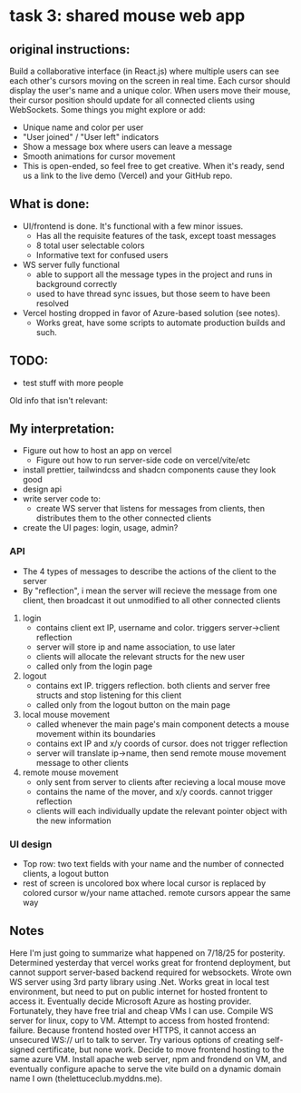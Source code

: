 # task 3: shared mouse web app

## original instructions:
Build a collaborative interface (in React.js) where multiple users can see each other's cursors moving on the screen in real time.
Each cursor should display the user's name and a unique color.
When users move their mouse, their cursor position should update for all connected clients using WebSockets.
Some things you might explore or add:
- Unique name and color per user
- "User joined" / "User left" indicators
- Show a message box where users can leave a message
- Smooth animations for cursor movement
- This is open-ended, so feel free to get creative. When it's ready, send us a link to the live demo (Vercel) and your GitHub repo.

## What is done:
- UI/frontend is done. It's functional with a few minor issues.
	- Has all the requisite features of the task, except toast messages
	- 8 total user selectable colors
	- Informative text for confused users
- WS server fully functional
	- able to support all the message types in the project and runs in background correctly
	- used to have thread sync issues, but those seem to have been resolved
- Vercel hosting dropped in favor of Azure-based solution (see notes).
	- Works great, have some scripts to automate production builds and such.

## TODO:
- test stuff with more people


Old info that isn't relevant:


## My interpretation:
- Figure out how to host an app on vercel
  - Figure out how to run server-side code on vercel/vite/etc
- install prettier, tailwindcss and shadcn components cause they look good
- design api
- write server code to:
  - create WS server that listens for messages from clients, then distributes them to the other connected clients
- create the UI pages: login, usage, admin?


### API
- The 4 types of messages to describe the actions of the client to the server
- By "reflection", i mean the server will recieve the message from one client, then broadcast it out unmodified to all other connected clients
1. login
   - contains client ext IP, username and color. triggers server->client reflection
   - server will store ip and name association, to use later
   - clients will allocate the relevant structs for the new user
   - called only from the login page
2. logout
   - contains ext IP. triggers reflection. both clients and server free structs and stop listening for this client
   - called only from the logout button on the main page
3. local mouse movement
   - called whenever the main page's main component detects a mouse movement within its boundaries
   - contains ext IP and x/y coords of cursor. does not trigger reflection
   - server will translate ip->name, then send remote mouse movement message to other clients
4. remote mouse movement
   - only sent from server to clients after recieving a local mouse move
   - contains the name of the mover, and x/y coords. cannot trigger reflection
   - clients will each individually update the relevant pointer object with the new information


### UI design
- Top row: two text fields with your name and the number of connected clients, a logout button
- rest of screen is uncolored box where local cursor is replaced by colored cursor w/your name attached. remote cursors appear the same way

## Notes
Here I'm just going to summarize what happened on 7/18/25 for posterity.
Determined yesterday that vercel works great for frontend deployment, but cannot support server-based backend required for websockets.
Wrote own WS server using 3rd party library using .Net. Works great in local test environment, but need to put on public internet for hosted frontent to access it.
Eventually decide Microsoft Azure as hosting provider. Fortunately, they have free trial and cheap VMs I can use. Compile WS server for linux, copy to VM.
Attempt to access from hosted frontend: failure. Because frontend hosted over HTTPS, it cannot access an unsecured WS:// url to talk to server.
Try various options of creating self-signed certificate, but none work. Decide to move frontend hosting to the same azure VM.
Install apache web server, npm and frondend on VM, and eventually configure apache to serve the vite build on a dynamic domain name I own (thelettuceclub.myddns.me).
